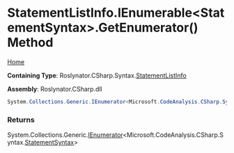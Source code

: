 # StatementListInfo\.IEnumerable\<StatementSyntax>\.GetEnumerator\(\) Method

[Home](../../../../../README.md)

**Containing Type**: Roslynator\.CSharp\.Syntax\.[StatementListInfo](../README.md)

**Assembly**: Roslynator\.CSharp\.dll

```csharp
System.Collections.Generic.IEnumerator<Microsoft.CodeAnalysis.CSharp.Syntax.StatementSyntax> System.Collections.Generic.IEnumerable<Microsoft.CodeAnalysis.CSharp.Syntax.StatementSyntax>.GetEnumerator()
```

### Returns

System\.Collections\.Generic\.[IEnumerator](https://docs.microsoft.com/en-us/dotnet/api/system.collections.generic.ienumerator-1)\<Microsoft\.CodeAnalysis\.CSharp\.Syntax\.[StatementSyntax](https://docs.microsoft.com/en-us/dotnet/api/microsoft.codeanalysis.csharp.syntax.statementsyntax)>

